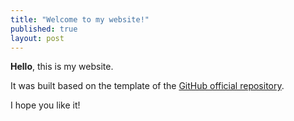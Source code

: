 ```yaml
---
title: "Welcome to my website!"
published: true
layout: post
---
```


**Hello**, this is my website.

It was built based on the template of the [GitHub official repository](https://github.com/topics/personal-website).

I hope you like it!
